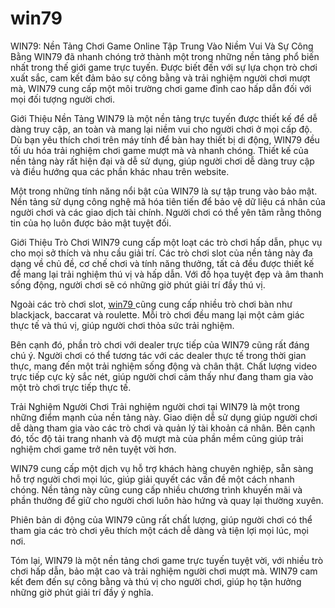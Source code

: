# win79
WIN79: Nền Tảng Chơi Game Online Tập Trung Vào Niềm Vui Và Sự Công Bằng
WIN79 đã nhanh chóng trở thành một trong những nền tảng phổ biến nhất trong thế giới game trực tuyến. Được biết đến với sự lựa chọn trò chơi xuất sắc, cam kết đảm bảo sự công bằng và trải nghiệm người chơi mượt mà, WIN79 cung cấp một môi trường chơi game đỉnh cao hấp dẫn đối với mọi đối tượng người chơi.

Giới Thiệu Nền Tảng
WIN79 là một nền tảng trực tuyến được thiết kế để dễ dàng truy cập, an toàn và mang lại niềm vui cho người chơi ở mọi cấp độ. Dù bạn yêu thích chơi trên máy tính để bàn hay thiết bị di động, WIN79 đều tối ưu hóa trải nghiệm chơi game mượt mà và nhanh chóng. Thiết kế của nền tảng này rất hiện đại và dễ sử dụng, giúp người chơi dễ dàng truy cập và điều hướng qua các phần khác nhau trên website.

Một trong những tính năng nổi bật của WIN79 là sự tập trung vào bảo mật. Nền tảng sử dụng công nghệ mã hóa tiên tiến để bảo vệ dữ liệu cá nhân của người chơi và các giao dịch tài chính. Người chơi có thể yên tâm rằng thông tin của họ luôn được bảo mật tuyệt đối.

Giới Thiệu Trò Chơi
WIN79 cung cấp một loạt các trò chơi hấp dẫn, phục vụ cho mọi sở thích và nhu cầu giải trí. Các trò chơi slot của nền tảng này đa dạng về chủ đề, cơ chế chơi và tính năng thưởng, tất cả đều được thiết kế để mang lại trải nghiệm thú vị và hấp dẫn. Với đồ họa tuyệt đẹp và âm thanh sống động, người chơi sẽ có những giờ phút giải trí đầy thú vị.

Ngoài các trò chơi slot, <a href="https://win79-vn.com"> win79 </a>  cũng cung cấp nhiều trò chơi bàn như blackjack, baccarat và roulette. Mỗi trò chơi đều mang lại một cảm giác thực tế và thú vị, giúp người chơi thỏa sức trải nghiệm.

Bên cạnh đó, phần trò chơi với dealer trực tiếp của WIN79 cũng rất đáng chú ý. Người chơi có thể tương tác với các dealer thực tế trong thời gian thực, mang đến một trải nghiệm sống động và chân thật. Chất lượng video trực tiếp cực kỳ sắc nét, giúp người chơi cảm thấy như đang tham gia vào một trò chơi trực tiếp thực tế.

Trải Nghiệm Người Chơi
Trải nghiệm người chơi tại WIN79 là một trong những điểm mạnh của nền tảng này. Giao diện dễ sử dụng giúp người chơi dễ dàng tham gia vào các trò chơi và quản lý tài khoản cá nhân. Bên cạnh đó, tốc độ tải trang nhanh và độ mượt mà của phần mềm cũng giúp trải nghiệm chơi game trở nên tuyệt vời hơn.

WIN79 cung cấp một dịch vụ hỗ trợ khách hàng chuyên nghiệp, sẵn sàng hỗ trợ người chơi mọi lúc, giúp giải quyết các vấn đề một cách nhanh chóng. Nền tảng này cũng cung cấp nhiều chương trình khuyến mãi và phần thưởng để giữ cho người chơi luôn hào hứng và quay lại thường xuyên.

Phiên bản di động của WIN79 cũng rất chất lượng, giúp người chơi có thể tham gia các trò chơi yêu thích một cách dễ dàng và tiện lợi mọi lúc, mọi nơi.

Tóm lại, WIN79 là một nền tảng chơi game trực tuyến tuyệt vời, với nhiều trò chơi hấp dẫn, bảo mật cao và trải nghiệm người chơi mượt mà. WIN79 cam kết đem đến sự công bằng và thú vị cho người chơi, giúp họ tận hưởng những giờ phút giải trí đầy ý nghĩa.
